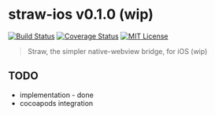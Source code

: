# straw-ios v0.1.0 (wip)

[![Build Status](https://travis-ci.org/strawjs/straw-ios.svg)](https://travis-ci.org/strawjs/straw-ios)
[![Coverage Status](https://coveralls.io/repos/strawjs/straw-ios/badge.png)](https://coveralls.io/r/strawjs/straw-ios)
[![MIT License](http://img.shields.io/badge/License-MIT-red.svg)]()

> Straw, the simpler native-webview bridge, for iOS (wip)

## TODO

- implementation - done
- cocoapods integration
